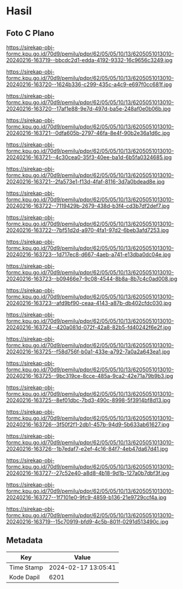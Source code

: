 # Hasil

## Foto C Plano

https://sirekap-obj-formc.kpu.go.id/70d9/pemilu/pdpr/62/05/05/10/13/6205051013010-20240216-163719--bbcdc2d1-edda-4192-9332-16c9656c3249.jpg

https://sirekap-obj-formc.kpu.go.id/70d9/pemilu/pdpr/62/05/05/10/13/6205051013010-20240216-163720--1624b336-c299-435c-a4c9-e697f0cc681f.jpg

https://sirekap-obj-formc.kpu.go.id/70d9/pemilu/pdpr/62/05/05/10/13/6205051013010-20240216-163720--17af1e88-9e7d-497d-ba5e-248af0e0b06b.jpg

https://sirekap-obj-formc.kpu.go.id/70d9/pemilu/pdpr/62/05/05/10/13/6205051013010-20240216-163721--0dfa605b-2797-46fa-8e4f-90b2e36a1d6c.jpg

https://sirekap-obj-formc.kpu.go.id/70d9/pemilu/pdpr/62/05/05/10/13/6205051013010-20240216-163721--4c30cea0-35f3-40ee-ba1d-6b5fa0324685.jpg

https://sirekap-obj-formc.kpu.go.id/70d9/pemilu/pdpr/62/05/05/10/13/6205051013010-20240216-163721--2fa573e1-f13d-4faf-8116-3d7a0bdead8e.jpg

https://sirekap-obj-formc.kpu.go.id/70d9/pemilu/pdpr/62/05/05/10/13/6205051013010-20240216-163722--7119429b-2679-438d-b3f4-cd3b7df2def7.jpg

https://sirekap-obj-formc.kpu.go.id/70d9/pemilu/pdpr/62/05/05/10/13/6205051013010-20240216-163722--7bf51d2d-a970-4fa1-97d2-6beb3afd7253.jpg

https://sirekap-obj-formc.kpu.go.id/70d9/pemilu/pdpr/62/05/05/10/13/6205051013010-20240216-163723--1d717ec8-d667-4aeb-a741-e13dba0dc04e.jpg

https://sirekap-obj-formc.kpu.go.id/70d9/pemilu/pdpr/62/05/05/10/13/6205051013010-20240216-163723--b09466e7-9c08-4544-8b8a-8b7c4c0ad008.jpg

https://sirekap-obj-formc.kpu.go.id/70d9/pemilu/pdpr/62/05/05/10/13/6205051013010-20240216-163723--afd9bf90-ceaa-4143-a87b-db402cfdc030.jpg

https://sirekap-obj-formc.kpu.go.id/70d9/pemilu/pdpr/62/05/05/10/13/6205051013010-20240216-163724--420a081d-072f-42a8-82b5-fd40242f6e2f.jpg

https://sirekap-obj-formc.kpu.go.id/70d9/pemilu/pdpr/62/05/05/10/13/6205051013010-20240216-163725--f58d756f-b0a1-433e-a792-7a0a2a643ea1.jpg

https://sirekap-obj-formc.kpu.go.id/70d9/pemilu/pdpr/62/05/05/10/13/6205051013010-20240216-163725--9bc319ce-8cce-485a-9ca2-42e71a79b9b3.jpg

https://sirekap-obj-formc.kpu.go.id/70d9/pemilu/pdpr/62/05/05/10/13/6205051013010-20240216-163725--8ef01dbc-7bd3-490c-8998-5f3914bf8d13.jpg

https://sirekap-obj-formc.kpu.go.id/70d9/pemilu/pdpr/62/05/05/10/13/6205051013010-20240216-163726--3f50f2f1-2db1-457b-94d9-5b633ab61627.jpg

https://sirekap-obj-formc.kpu.go.id/70d9/pemilu/pdpr/62/05/05/10/13/6205051013010-20240216-163726--1b7edaf7-e2ef-4c16-84f7-4eb47da67d41.jpg

https://sirekap-obj-formc.kpu.go.id/70d9/pemilu/pdpr/62/05/05/10/13/6205051013010-20240216-163727--27c52e40-a8d8-4b18-9d1b-127a0b7dbf3f.jpg

https://sirekap-obj-formc.kpu.go.id/70d9/pemilu/pdpr/62/05/05/10/13/6205051013010-20240216-163727--1f7101e0-9fc9-4859-b136-21e9729ccf4a.jpg

https://sirekap-obj-formc.kpu.go.id/70d9/pemilu/pdpr/62/05/05/10/13/6205051013010-20240216-163719--15c70919-bfd9-4c5b-801f-0291d513490c.jpg


## Metadata

| Key        | Value               |
| ---------- | ------------------- |
| Time Stamp | 2024-02-17 13:05:41 |
| Kode Dapil | 6201                |



